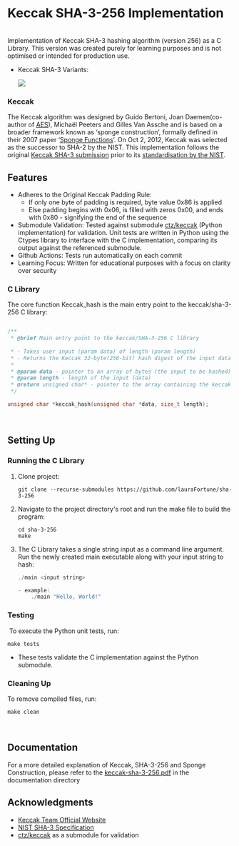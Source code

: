 # Keccak SHA-3-256 Implementation
<br>
Implementation of Keccak SHA-3 hashing algorithm (version 256) as a C Library. This version was created purely for learning purposes and is not optimised or intended for production use.


*   Keccak SHA-3 Variants:
    
    ![](https://33333.cdn.cke-cs.com/kSW7V9NHUXugvhoQeFaf/images/33b0db8f8c3b53a6c19ac807af4cfd45e71a8db474592dfe.PNG)


### Keccak
The Keccak algorithm was designed by Guido Bertoni, Joan Daemen(co-author of [AES](https://en.wikipedia.org/wiki/Advanced_Encryption_Standard)), Michaël Peeters and Gilles Van Assche and is based on a broader framework known as ‘sponge construction’, formally defined in their 2007 paper ‘[Sponge Functions](https://keccak.team/files/SpongeFunctions.pdf)’. On Oct 2, 2012, Keccak was selected as the successor to SHA-2 by the NIST. This implementation follows the original [Keccak SHA-3 submission](https://keccak.team/files/Keccak-submission-3.pdf) prior to its [standardisation by the NIST](https://nvlpubs.nist.gov/nistpubs/fips/nist.fips.202.pdf).



 
## Features

*   Adheres to the Original Keccak Padding Rule:
    *   If only one byte of padding is required, byte value 0x86 is applied
    *   Else padding begins with 0x06, is filled with zeros 0x00, and ends with 0x80 - signifying the end of the sequence
*   Submodule Validation: Tested against submodule [ctz/keccak](https://github.com/ctz/keccak) (Python implementation) for validation. Unit tests are written in Python using the Ctypes library to interface with the C implementation, comparing its output against the referenced submodule.
*   Github Actions: Tests run automatically on each commit
*   Learning Focus: Written for educational purposes with a focus on clarity over security



### C Library

The core function Keccak\_hash is the main entry point to the keccak/sha-3-256 C library:

```c

/**
 * @brief Main entry point to the keccak/SHA-3-256 C library
 
 * - Takes user input (param data) of length (param length)
 * - Returns the Keccak 32-byte(256-bit) hash digest of the input data
 * 
 * @param data - pointer to an array of bytes (the input to be hashed)
 * @param length - length of the input (data)
 * @return unsigned char* - pointer to the array containing the keccak hash digest
 */

unsigned char *keccak_hash(unsigned char *data, size_t length);
```

<br>

## Setting Up

### Running the C Library

1.  Clone project:
    
    ```plaintext
    git clone --recurse-submodules https://github.com/lauraFortune/sha-3-256
    ```
    
2.  Navigate to the project directory's root and run the make file to build the program:
    
    ```plaintext
    cd sha-3-256
    make
    ```
    
3.  The C Library takes a single string input as a command line argument. Run the newly created main executable along with your input string to hash:
    
    ```c
    ./main <input string>
    
    - example:
    	./main "Hello, World!"
    ```


### Testing

 To execute the Python unit tests, run:

```plaintext
make tests
```

*   These tests validate the C implementation against the Python submodule.


### Cleaning Up

To remove compiled files, run: 

```plaintext
make clean
```

<br>

## Documentation

For a more detailed explanation of Keccak, SHA-3-256 and Sponge Construction, please refer to the [keccak-sha-3-256.pdf](https://github.com/lauraFortune/sha-3-256/tree/main/documentation/keccak-sha-3-256.pdf) in the documentation directory


## Acknowledgments

*   [Keccak Team Official Website](https://keccak.team/)
*   [NIST SHA-3 Specification](https://nvlpubs.nist.gov/nistpubs/fips/nist.fips.202.pdf)
*   [ctz/keccak](https://github.com/ctz/keccak) as a submodule for validation
   



